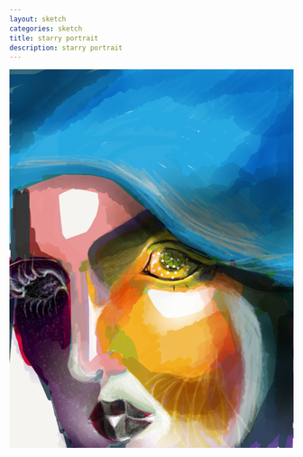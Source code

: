 ```yaml
---
layout: sketch
categories: sketch
title: starry portrait
description: starry portrait
---
```


![alt text](/sketches/Face.png "I see you twice as clear")
